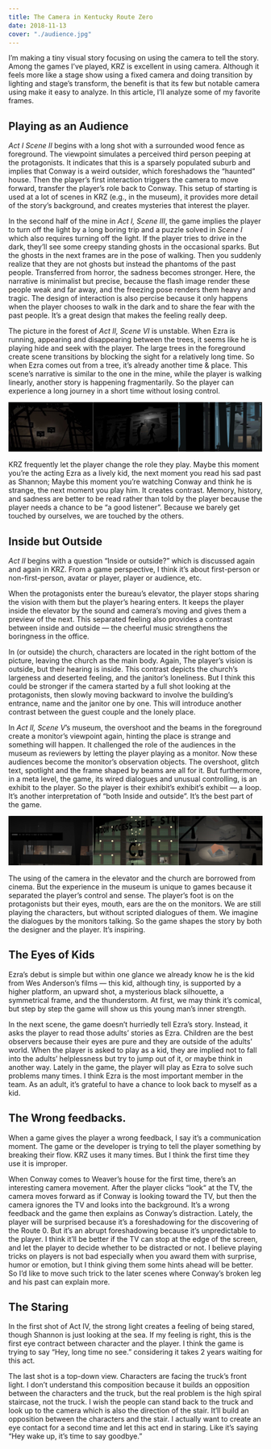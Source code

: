 ```yaml
---
title: The Camera in Kentucky Route Zero
date: 2018-11-13
cover: "./audience.jpg"
---
```


I’m making a tiny visual story focusing on using the camera to tell the story. Among the games I’ve played, KRZ is excellent in using camera. Although it feels more like a stage show using a fixed camera and doing transition by lighting and stage’s transform, the benefit is that its few but notable camera using make it easy to analyze. In this article, I’ll analyze some of my favorite frames.

## Playing as an Audience
*Act I Scene II* begins with a long shot with a surrounded wood fence as foreground. The viewpoint simulates a perceived third person peeping at the protagonists. It indicates that this is a sparsely populated suburb and implies that Conway is a weird outsider, which foreshadows the “haunted” house. Then the player’s first interaction triggers the camera to move forward, transfer the player’s role back to Conway. This setup of starting is used at a lot of scenes in KRZ (e.g., in the museum), it provides more detail of the story’s background, and creates mysteries that interest the player.

In the second half of the mine in *Act I, Scene III*, the game implies the player to turn off the light by a long boring trip and a puzzle solved in *Scene I* which also requires turning off the light. If the player tries to drive in the dark, they’ll see some creepy standing ghosts in the occasional sparks. But the ghosts in the next frames are in the pose of walking. Then you suddenly realize that they are not ghosts but instead the phantoms of the past people. Transferred from horror, the sadness becomes stronger. Here, the narrative is minimalist but precise, because the flash image render these people weak and far away, and the freezing pose renders them heavy and tragic. The design of interaction is also percise because it only happens when the player chooses to walk in the dark and to share the fear with the past people. It’s a great design that makes the feeling really deep.

The picture in the forest of *Act II, Scene VI* is unstable. When Ezra is running, appearing and disappearing between the trees, it seems like he is playing hide and seek with the player. The large trees in the foreground create scene transitions by blocking the sight for a relatively long time. So when Ezra comes out from a tree, it’s already another time & place. This scene’s narrative is similar to the one in the mine, while the player is walking linearly, another story is happening fragmentarily. So the player can experience a long journey in a short time without losing control. 

![](audience.jpg)

KRZ frequently let the player change the role they play. Maybe this moment you’re the acting Ezra as a lively kid, the next moment you read his sad past as Shannon; Maybe this moment you’re watching Conway and think he is strange, the next moment you play him. It creates contrast. Memory, history, and sadness are better to be read rather than told by the player because the player needs a chance to be “a good listener”. Because we barely get touched by ourselves, we are touched by the others.

## Inside but Outside
*Act II* begins with a question “Inside or outside?” which is discussed again and again in KRZ. From a game perspective, I think it’s about first-person or non-first-person, avatar or player, player or audience, etc.

When the protagonists enter the bureau’s elevator, the player stops sharing the vision with them but the player’s hearing enters. It keeps the player inside the elevator by the sound and camera’s moving and gives them a preview of the next. This separated feeling also provides a contrast between inside and outside — the cheerful music strengthens the boringness in the office.

In (or outside) the church, characters are located in the right bottom of the picture, leaving the church as the main body. Again, The player’s vision is outside, but their hearing is inside. This contrast depicts the church’s largeness and deserted feeling, and the janitor’s loneliness. But I think this could be stronger if the camera started by a full shot looking at the protagonists, then slowly moving backward to involve the building’s entrance, name and the janitor one by one. This will introduce another contrast between the guest couple and the lonely place.

In *Act II, Scene V*’s museum, the overshoot and the beams in the foreground create a monitor’s viewpoint again, hinting the place is strange and something will happen. It challenged the role of the audiences in the museum as reviewers by letting the player playing as a monitor. Now these audiences become the monitor’s observation objects. The overshoot, glitch text, spotlight and the frame shaped by beams are all for it. But furthermore, in a meta level, the game, its wired dialogues and unusual controlling, is an exhibit to the player. So the player is their exhibit’s exhibit’s exhibit — a loop. It’s another interpretation of “both Inside and outside”. It’s the best part of the game.

![Inside but outside](inside-outside.jpg 'Inside but outside')

The using of the camera in the elevator and the church are borrowed from cinema. But the experience in the museum is unique to games because it separated the player’s control and sense. The player’s foot is on the protagonists but their eyes, mouth, ears are the on the monitors. We are still playing the characters, but without scripted dialogues of them. We imagine the dialogues by the monitors talking. So the game shapes the story by both the designer and the player. It’s inspiring.


## The Eyes of Kids
Ezra’s debut is simple but within one glance we already know he is the kid from Wes Anderson’s films — this kid, although tiny, is supported by a higher platform, an upward shot, a mysterious black silhouette, a symmetrical frame, and the thunderstorm. At first, we may think it’s comical, but step by step the game will show us this young man’s inner strength.

In the next scene, the game doesn’t hurriedly tell Ezra’s story. Instead, it asks the player to read those adults’ stories as Ezra. Children are the best observers because their eyes are pure and they are outside of the adults’ world. When the player is asked to play as a kid, they are implied not to fall into the adults’ helplessness but try to jump out of it, or maybe think in another way. Lately in the game, the player will play as Ezra to solve such problems many times. I think Ezra is the most important member in the team. As an adult, it’s grateful to have a chance to look back to myself as a kid.

## The Wrong feedbacks.
When a game gives the player a wrong feedback, I say it’s a communication moment. The game or the developer is trying to tell the player something by breaking their flow. KRZ uses it many times. But I think the first time they use it is improper.

When Conway comes to Weaver’s house for the first time, there’s an interesting camera movement. After the player clicks “look“ at the TV, the camera moves forward as if Conway is looking toward the TV, but then the camera ignores the TV and looks into the background. It’s a wrong feedback and the game then explains as Conway’s distraction. Lately, the player will be surprised because it’s a foreshadowing for the discovering of the Route 0. But it’s an abrupt foreshadowing because it’s unpredictable to the player. I think it’ll be better if the TV can stop at the edge of the screen,  and let the player to decide whether to be distracted or not. I believe playing tricks on players is not bad especially when you award them with surprise, humor or emotion, but I think giving them some hints ahead will be better. So I’d like to move such trick to the later scenes where Conway’s broken leg and his past can explain more.

## The Staring
In the first shot of Act IV, the strong light creates a feeling of being stared, though Shannon is just looking at the sea. If my feeling is right, this is the first eye contract between character and the player. I think the game is trying to say “Hey, long time no see.” considering it takes 2 years waiting for this act.

The last shot is a top-down view. Characters are facing the truck’s front light. I don’t understand this composition because it builds an opposition between the characters and the truck, but the real problem is the high spiral staircase, not the truck. I wish the people can stand back to the truck and look up to the camera which is also the direction of the stair. It’ll build an opposition between the characters and the stair. I actually want to create an eye contact for a second time and let this act end in staring. Like it’s saying “Hey wake up, it’s time to say goodbye.”